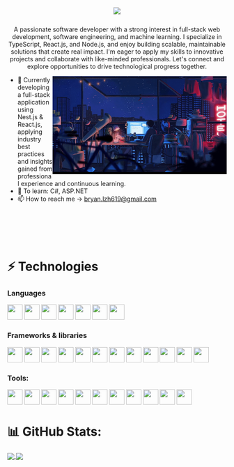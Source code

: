 <h1 align="center">
  <img src="https://capsule-render.vercel.app/api?text=Hi%20👋%20I'm%20Bryan%20Ling&animation=twinkling&type=waving&color=timeGradient&theme=tokoyonight&height=200"/>
</h1>
<p align="center">A passionate software developer with a strong interest in full-stack web development, software engineering, and machine learning. I specialize in TypeScript, React.js, and Node.js, and enjoy building scalable, maintainable solutions that create real impact. I'm eager to apply my skills to innovative projects and collaborate with like-minded professionals. Let's connect and explore opportunities to drive technological progress together.</p>
<img align="right" alt="Coding" width="400" src="coding.gif" />

-   🌱 Currently developing a full-stack application using Nest.js & React.js, applying industry best practices and insights gained from professional experience and continuous learning.
-   🎯 To learn: C#, ASP.NET
-   📫 How to reach me -> bryan.lzh619@gmail.com

</br>
</br>
</br>
</br>


# ⚡ Technologies

### Languages

<p>
  <img src="https://cdn.jsdelivr.net/gh/devicons/devicon/icons/typescript/typescript-original.svg" width="35" height="35" />
  <img src="https://cdn.jsdelivr.net/gh/devicons/devicon/icons/javascript/javascript-original.svg" width="35" height="35" />  
  <img src="https://cdn.jsdelivr.net/gh/devicons/devicon/icons/python/python-original.svg" width="35" height="35" />
  <img src="https://cdn.jsdelivr.net/gh/devicons/devicon@latest/icons/java/java-original.svg" width="35" height="35" />
  <img src="https://cdn.jsdelivr.net/gh/devicons/devicon@latest/icons/php/php-original.svg" width="35" height="35" />          
  <img src="https://cdn.jsdelivr.net/gh/devicons/devicon/icons/html5/html5-original.svg" width="35" height="35" />
  <img src="https://cdn.jsdelivr.net/gh/devicons/devicon/icons/css3/css3-original.svg" width="35" height="35" />
</p>

### Frameworks & libraries

<p>
  <img src="https://cdn.jsdelivr.net/gh/devicons/devicon/icons/react/react-original.svg" width="35" height="35" />
  <img src="https://cdn.jsdelivr.net/gh/devicons/devicon@latest/icons/nestjs/nestjs-original.svg" width="35" height="35" />
  <img src="https://cdn.jsdelivr.net/gh/devicons/devicon/icons/express/express-original.svg" width="35" height="35" />
  <img src="https://cdn.jsdelivr.net/gh/devicons/devicon@latest/icons/django/django-plain.svg" width="35" height="35" />
  <img src="https://cdn.jsdelivr.net/gh/devicons/devicon@latest/icons/djangorest/djangorest-original.svg" width="35" height="35" />
  <img src="https://cdn.jsdelivr.net/gh/devicons/devicon@latest/icons/vuejs/vuejs-original.svg" width="35" height="35" />
  <img src="https://cdn.jsdelivr.net/gh/devicons/devicon@latest/icons/nextjs/nextjs-original.svg" width="35" height="35" />
  <img src="https://cdn.jsdelivr.net/gh/devicons/devicon@latest/icons/playwright/playwright-original.svg" width="35" height="35" />
  <img src="https://cdn.jsdelivr.net/gh/devicons/devicon/icons/jest/jest-plain.svg" width="35" height="35" />
  <img src="https://cdn.jsdelivr.net/gh/devicons/devicon@latest/icons/tailwindcss/tailwindcss-original.svg" width="35" height="35" />
  <img src="https://cdn.jsdelivr.net/gh/devicons/devicon/icons/sass/sass-original.svg" width="35" height="35" />
  <img src="https://testing-library.com/img/octopus-128x128.png" width="35" height="35">
</p>

### Tools:

<p>
  <img src="https://cdn.jsdelivr.net/gh/devicons/devicon/icons/git/git-original.svg" width="35" height="35" />
  <img src="https://cdn.jsdelivr.net/gh/devicons/devicon/icons/vscode/vscode-original.svg" width="35" height="35" />
  <img src="https://skillicons.dev/icons?i=postman" width="35" height="35"/>
  <img src="https://cdn.jsdelivr.net/gh/devicons/devicon@latest/icons/postgresql/postgresql-original.svg" width="35" height="35" />
  <img src="https://cdn.jsdelivr.net/gh/devicons/devicon@latest/icons/figma/figma-original.svg" width="35" height="35" />
  <img src="https://cdn.jsdelivr.net/gh/devicons/devicon@latest/icons/jira/jira-original.svg" width="35" height="35" />
  <img src="https://cdn.jsdelivr.net/gh/devicons/devicon@latest/icons/confluence/confluence-original.svg" width="35" height="35" />
  <img src="https://cdn.jsdelivr.net/gh/devicons/devicon@latest/icons/jenkins/jenkins-original.svg" width="35" height="35" />
  <img src="https://cdn.jsdelivr.net/gh/devicons/devicon@latest/icons/docker/docker-original.svg" width="35" height="35" />
  <img src="https://cdn.jsdelivr.net/gh/devicons/devicon@latest/icons/openapi/openapi-original.svg" width="35" height="35" />
  <img src="https://cdn.jsdelivr.net/gh/devicons/devicon@latest/icons/swagger/swagger-original.svg" width="35" height="35" />
</p>

# 📊 GitHub Stats:

<a href="https://github.com/anuraghazra/github-readme-stats">
  <img height=200 align="center" src="https://github-readme-stats.vercel.app/api?username=LzhBryan&theme=transparent&hide_border=true&include_all_commits=false&count_private=true"" />
</a>
<a href="https://github.com/anuraghazra/convoychat">
  <img height=200 align="center" src="https://github-readme-stats.vercel.app/api/top-langs/?username=LzhBryan&theme=transparent&hide_border=true&include_all_commits=false&count_private=true&layout=compact" />
</a>
